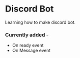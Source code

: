 # Discord Bot

Learning how to make discord bot.

### Currently added -

- On ready event
- On Message event
